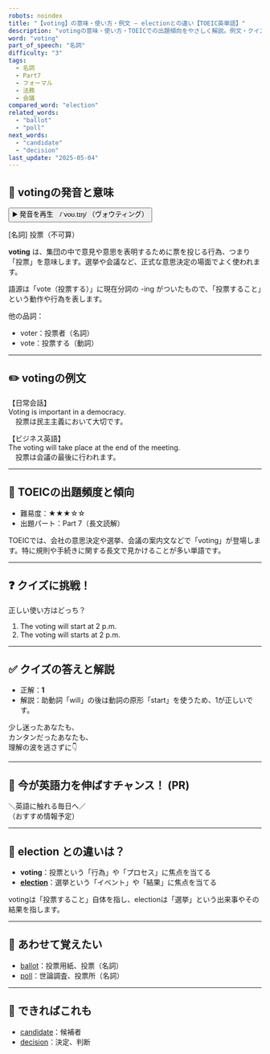 ```yaml
---
robots: noindex
title: "【voting】の意味・使い方・例文 ― electionとの違い【TOEIC英単語】"
description: "votingの意味・使い方・TOEICでの出題傾向をやさしく解説。例文・クイズ付きでelectionとの違いもわかりやすく学べます。"
word: "voting"
part_of_speech: "名詞"
difficulty: "3"
tags:
  - 名詞
  - Part7
  - フォーマル
  - 法務
  - 会議
compared_word: "election"
related_words:
  - "ballot"
  - "poll"
next_words:
  - "candidate"
  - "decision"
last_update: "2025-05-04"
---
```


## 🔰 votingの発音と意味

<button class="play-audio" onclick="playTTS('voting')">
  <span class="play-audio-main">
    ▶️ 発音を再生　/ˈvoʊ.tɪŋ/
  </span>
  <span class="play-audio-sub">
    （ヴォウティング）
  </span>
</button>

[名詞] 投票（不可算）

**voting** は、集団の中で意見や意思を表明するために票を投じる行為、つまり「投票」を意味します。選挙や会議など、正式な意思決定の場面でよく使われます。

語源は「vote（投票する）」に現在分詞の -ing がついたもので、「投票すること」という動作や行為を表します。

他の品詞：  
- voter：投票者（名詞）
- vote：投票する（動詞）

---

## ✏️ votingの例文

【日常会話】  
Voting is important in a democracy.  
　投票は民主主義において大切です。

【ビジネス英語】  
The voting will take place at the end of the meeting.  
　投票は会議の最後に行われます。

---

## 🎯 TOEICの出題頻度と傾向

- 難易度：★★★☆☆
- 出題パート：Part 7（長文読解）

TOEICでは、会社の意思決定や選挙、会議の案内文などで「voting」が登場します。特に規則や手続きに関する長文で見かけることが多い単語です。

---

## ❓ クイズに挑戦！

正しい使い方はどっち？

1. The voting will start at 2 p.m.  
2. The voting will starts at 2 p.m.

---

## ✅ クイズの答えと解説

- 正解：**1**
- 解説：助動詞「will」の後は動詞の原形「start」を使うため、1が正しいです。

少し迷ったあなたも、  
カンタンだったあなたも、  
理解の波を逃さずに👇️

---

## 🚀 今が英語力を伸ばすチャンス！ (PR)

<div class="info-center">
＼英語に触れる毎日へ／<br>  
（おすすめ情報予定）
</div>

---

## 🤔  election との違いは？

- **voting**：投票という「行為」や「プロセス」に焦点を当てる
- **[election](/word/election)**：選挙という「イベント」や「結果」に焦点を当てる

votingは「投票すること」自体を指し、electionは「選挙」という出来事やその結果を指します。

---

## 🧩 あわせて覚えたい

- [ballot](/word/ballot)：投票用紙、投票（名詞）
- [poll](/word/poll)：世論調査、投票所（名詞）

---

## 📖 できればこれも

- [candidate](/word/candidate)：候補者
- [decision](/word/decision)：決定、判断

<!-- cvid: aid14_bid34 -->
